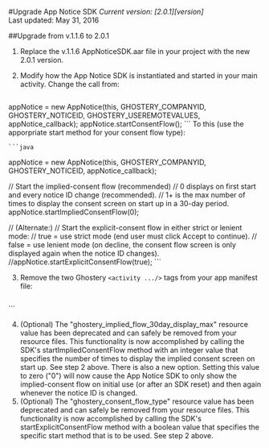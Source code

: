 #Upgrade App Notice SDK
*Current version: [2.0.1][version]*<br>
Last updated: May 31, 2016


##Upgrade from v.1.1.6 to 2.0.1
1. Replace the v.1.1.6 AppNoticeSDK.aar file in your project with the new 2.0.1 version.
2. Modify how the App Notice SDK is instantiated and started in your main activity. Change the call from:

    ```java
appNotice = new AppNotice(this, GHOSTERY_COMPANYID, GHOSTERY_NOTICEID, GHOSTERY_USEREMOTEVALUES, appNotice_callback);
appNotice.startConsentFlow();
    ```
To this (use the apporpriate start method for your consent flow type):

    ```java
appNotice = new AppNotice(this, GHOSTERY_COMPANYID, GHOSTERY_NOTICEID, appNotice_callback);

// Start the implied-consent flow (recommended)
//   0 displays on first start and every notice ID change (recommended).
//   1+ is the max number of times to display the consent screen on start up in a 30-day period.
appNotice.startImpliedConsentFlow(0);

// (Alternate:)
// Start the explicit-consent flow in either strict or lenient mode:
//   true = use strict mode (end user must click Accept to continue).
//   false = use lenient mode (on decline, the consent flow screen is only displayed again when the notice ID changes).
//appNotice.startExplicitConsentFlow(true);
    ```

3. Remove the two Ghostery ```<activity .../>``` tags from your app manifest file:
    ```java
<!-- Include the Ghostery App Notice SDK activities -->
<activity
    android:name="com.ghostery.privacy.appnoticesdk.app.TrackerListActivity"
    android:alwaysRetainTaskState="true"
    android:clearTaskOnLaunch="false"
    android:configChanges="orientation|keyboardHidden|screenSize"
    android:launchMode="singleInstance"
    android:screenOrientation="unspecified"></activity>
<activity
    android:name="com.ghostery.privacy.appnoticesdk.app.TrackerDetailActivity"
    android:alwaysRetainTaskState="true"
    android:clearTaskOnLaunch="false"
    android:configChanges="orientation|keyboardHidden|screenSize"
    android:launchMode="singleInstance"
    android:screenOrientation="unspecified"></activity>
    ```

4. (Optional) The "ghostery_implied_flow_30day_display_max" resource value has been deprecated and can safely be removed from your resource files. This functionality is now accomplished by calling the SDK's startImpliedConsentFlow method with an integer value that specifies the number of times to display the implied consent screen on start up. See step 2 above. There is also a new option. Setting this value to zero ("0") will now cause the App Notice SDK to only show the implied-consent flow on initial use (or after an SDK reset) and then again whenever the notice ID is changed.
5. (Optional) The "ghostery_consent_flow_type" resource value has been deprecated and can safely be removed from your resource files. This functionality is now accomplished by calling the SDK's startExplicitConsentFlow method with a boolean value that specifies the specific start method that is to be used. See step 2 above.
